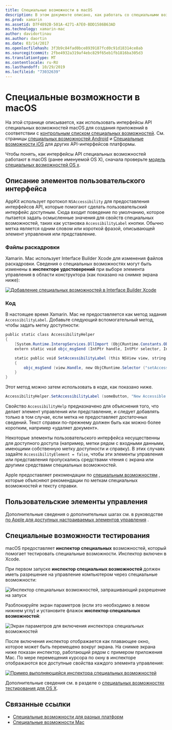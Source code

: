 ```yaml
---
title: Специальные возможности в macOS
description: В этом документе описано, как работать со специальными возможностями macOS в приложении Xamarin. Mac. В нем обсуждается описание элементов пользовательского интерфейса в раскадровках и коде, пользовательские элементы управления и доступность для тестирования.
ms.prod: xamarin
ms.assetid: D7F4892B-501A-4271-A7E0-BDD1586B63AD
ms.technology: xamarin-mac
author: davidortinau
ms.author: daortin
ms.date: 03/14/2017
ms.openlocfilehash: 3f3b9c84fad0bce8939187fcd0c91d18314ce8ab
ms.sourcegitcommit: 2fbe4932a319af4ebc829f65eb1fb1816ba305d3
ms.translationtype: MT
ms.contentlocale: ru-RU
ms.lasthandoff: 10/29/2019
ms.locfileid: "73032639"
---
```

# <a name="accessibility-on-macos"></a>Специальные возможности в macOS

На этой странице описывается, как использовать интерфейсы API специальных возможностей macOS для создания приложений в соответствии с [контрольным списком специальных возможностей](~/cross-platform/app-fundamentals/accessibility.md).
См. страницы [специальных возможностей Android](~/android/app-fundamentals/accessibility.md) и [Специальные возможности iOS](~/ios/app-fundamentals/accessibility.md) для других API-интерфейсов платформы.

Чтобы понять, как интерфейсы API специальных возможностей работают в macOS (ранее именуемой OS X), сначала проверьте [модель специальных возможностей OS x](https://developer.apple.com/library/mac/documentation/Accessibility/Conceptual/AccessibilityMacOSX/OSXAXmodel.html).

## <a name="describing-ui-elements"></a>Описание элементов пользовательского интерфейса

AppKit использует протокол `NSAccessibility` для предоставления интерфейсов API, которые помогают сделать пользовательский интерфейс доступным. Сюда входит поведение по умолчанию, которое пытается задать осмысленные значения для свойств специальных возможностей, таких как установка `AccessibilityLabel` кнопки. Обычно метка является одним словом или короткой фразой, описывающей элемент управления или представление.

### <a name="storyboard-files"></a>Файлы раскадровки

Xamarin. Mac использует Interface Builder Xcode для изменения файлов раскадровки.
Сведения о специальных возможностях могут быть изменены в **инспекторе удостоверений** при выборе элемента управления в области конструктора (как показано на снимке экрана ниже):

[![Добавление специальных возможностей в Interface Builder Xcode](accessibility-images/xcode.png "Добавление специальных возможностей в Interface Builder Xcode")](accessibility-images/xcode-large.png#lightbox)

### <a name="code"></a>Код

В настоящее время Xamarin. Mac не предоставляется как метод задания `AccessibilityLabel`.  Добавьте следующий вспомогательный метод, чтобы задать метку доступности:

```csharp
public static class AccessibilityHelper
{
    [System.Runtime.InteropServices.DllImport (ObjCRuntime.Constants.ObjectiveCLibrary)]
    extern static void objc_msgSend (IntPtr handle, IntPtr selector, IntPtr label);

    static public void SetAccessibilityLabel (this NSView view, string value)
    {
        objc_msgSend (view.Handle, new ObjCRuntime.Selector ("setAccessibilityLabel:").Handle, new NSString (value).Handle);
    }
}
```

Этот метод можно затем использовать в коде, как показано ниже.

```csharp
AccessibilityHelper.SetAccessibilityLabel (someButton, "New Accessible Description");
```

Свойство `AccessibilityHelp` предназначено для объяснения того, что делает элемент управления или представление, и следует добавлять только в том случае, если метка не предоставляет достаточных сведений. Текст справки по-прежнему должен быть как можно более коротким, например «удаляет документ».

Некоторые элементы пользовательского интерфейса несущественны для доступного доступа (например, метки рядом с входными данными, имеющими собственную метку доступности и справку).
В этих случаях задайте `AccessibilityElement = false`, чтобы эти элементы управления или представления пропускались средствами чтения с экрана или другими средствами специальных возможностей.

Apple предоставляет рекомендации по [специальным возможностям](https://developer.apple.com/library/mac/documentation/Accessibility/Conceptual/AccessibilityMacOSX/EnhancingtheAccessibilityofStandardAppKitControls.html) , которые объясняют рекомендации по меткам специальных возможностей и тексту справки.

## <a name="custom-controls"></a>Пользовательские элементы управления

Дополнительные сведения о дополнительных шагах см. в руководстве [по Apple для доступных настраиваемых элементов управления](https://developer.apple.com/library/mac/documentation/Accessibility/Conceptual/AccessibilityMacOSX/ImplementingAccessibilityforCustomControls.html) .

## <a name="testing-accessibility"></a>Специальные возможности тестирования

macOS предоставляет **инспектор специальных** возможностей, который помогает тестировать специальные возможности. Инспектор включен в Xcode.

При первом запуске **инспектор специальных возможностей** должен иметь разрешение на управление компьютером через специальные возможности:

![Инспектор специальных возможностей, запрашивающий разрешение на запуск](accessibility-images/accessibility-inspector-1.png "Инспектор специальных возможностей, запрашивающий разрешение на запуск")

Разблокируйте экран параметров (если это необходимо в левом нижнем углу) и установите флажок **инспектор специальных возможностей**:

![Экран параметров для включения инспектора специальных возможностей](accessibility-images/accessibility-inspector-2.png "Экран параметров для включения инспектора специальных возможностей")

После включения инспектор отображается как плавающее окно, которое может быть перемещено вокруг экрана. На снимке экрана ниже показан инспектор, работающий рядом с примером приложения Mac. По мере перемещения курсора по окну в инспекторе отображаются все доступные свойства каждого элемента управления:

[![Пример выполняющейся инспектора специальных возможностей](accessibility-images/accessibility-example.png "Пример выполняющейся инспектора специальных возможностей")](accessibility-images/accessibility-example-large.png#lightbox)

Дополнительные сведения см. в разделе о [специальных возможностях тестирования для OS X](https://developer.apple.com/library/mac/documentation/Accessibility/Conceptual/AccessibilityMacOSX/OSXAXTestingApps.html).

## <a name="related-links"></a>Связанные ссылки

- [Специальные возможности для разных платформ](~/cross-platform/app-fundamentals/accessibility.md)
- [Специальные возможности Mac](https://www.apple.com/accessibility/mac/)
